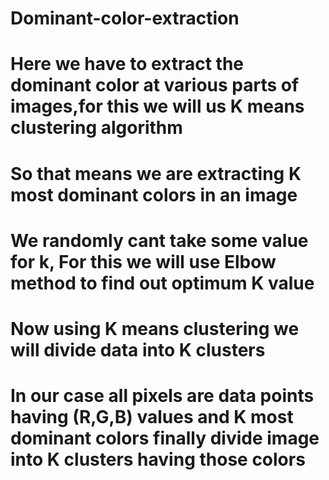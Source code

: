 # Dominant-color-extraction
# Here we have to extract the dominant color at various parts of images,for this we will us K means clustering algorithm 
# So that means we are extracting K most dominant colors in an image
# We randomly cant take some value for k, For this we will use Elbow method to find out optimum K value
#  Now using K means clustering we will divide data into K clusters
# In our case all pixels are data points having (R,G,B) values and K most dominant colors finally divide image into K clusters having those colors 
